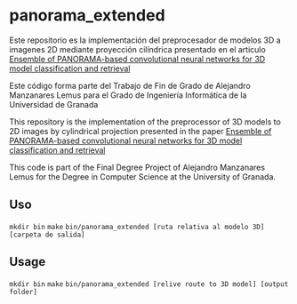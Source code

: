 # panorama_extended

Este repositorio es la implementación del preprocesador de modelos 3D a imagenes 2D mediante proyección cilíndrica presentado en el articulo [Ensemble of PANORAMA-based convolutional neural networks for 3D model classification and retrieval](https://www.sciencedirect.com/science/article/pii/S0097849317301978)

Este código forma parte del Trabajo de Fin de Grado de Alejandro Manzanares Lemus para el Grado de Ingeniería Informática de la Universidad de Granada

This repository is the implementation of the preprocessor of 3D models to 2D images by cylindrical projection presented in the paper [Ensemble of PANORAMA-based convolutional neural networks for 3D model classification and retrieval](https://www.sciencedirect.com/science/article/pii/S0097849317301978)

This code is part of the Final Degree Project of Alejandro Manzanares Lemus for the Degree in Computer Science at the University of Granada.

## Uso

`mkdir bin`
`make`
`bin/panorama_extended [ruta relativa al modelo 3D] [carpeta de salida]`

## Usage

`mkdir bin`
`make`
`bin/panorama_extended [relive route to 3D model] [output folder]`
